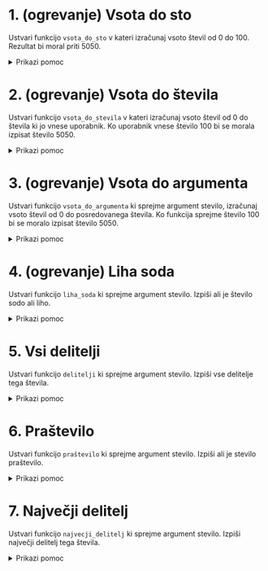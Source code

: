 # 1. (ogrevanje) Vsota do sto

Ustvari funkcijo `vsota_do_sto` v kateri izračunaj vsoto števil od 0 do 100.
Rezultat bi moral priti 5050.

<details>

<summary>Prikazi pomoc</summary>

```python
def funkcija():
	print("Hello")

while (True):
	print("Hello")
	break

if (True):
	print("True")
```

</details>


# 2. (ogrevanje) Vsota do števila

Ustvari funkcijo `vsota_do_stevila` v kateri izračunaj vsoto števil od 0 do števila ki jo vnese uporabnik.
Ko uporabnik vnese število 100 bi se morala izpisat število 5050.


<details>

<summary>Prikazi pomoc</summary>

```python
input("Vnesi text")
int("234")

def funkcija():
	print("Hello")

while (True):
	print("Hello")
	break

if (True):
	print("True")
```

</details>


# 3. (ogrevanje) Vsota do argumenta

Ustvari funkcijo `vsota_do_argumenta` ki sprejme argument stevilo, izračunaj vsoto števil od 0 do posredovanega števila.
Ko funkcija sprejme število 100 bi se moralo izpisat število 5050.

<details>

<summary>Prikazi pomoc</summary>

```python
def funkcija(a):
	print(a)

while (True):
	print("Hello")
	break

if (True):
	print("True")

input("Vnesi text")
int("234")
```

</details>

# 4. (ogrevanje) Liha soda

Ustvari funkcijo `liha_soda` ki sprejme argument stevilo. Izpiši ali je število sodo ali liho.

<details>

<summary>Prikazi pomoc</summary>

```python
ostanek = 10 % 5

def funkcija(a):
  print(a)

if (True):
	print("True")
```

</details>

# 5. Vsi delitelji

Ustvari funkcijo `delitelji` ki sprejme argument stevilo. Izpiši vse delitelje tega števila.

<details>

<summary>Prikazi pomoc</summary>

```python
ostanek = 10 % 5

def funkcija(a):
	print(a)

while (True):
	print("Hello")
	break

for i in range(0, 10, 1):
	print(i)

if (True):
	print("True")
```

</details>

# 6. Praštevilo

Ustvari funkcijo `praštevilo` ki sprejme argument stevilo. Izpiši ali je stevilo praštevilo.

<details>

<summary>Prikazi pomoc</summary>

```python
ostanek = 10 % 5

def funkcija():
	print("Hello")

while (True):
	print("Hello")

for i in range(0, 10, 1):
	print(i)

if (True):
	print("True")
```

</details>

# 7. Največji delitelj

Ustvari funkcijo `najvecji_delitelj` ki sprejme argument stevilo. Izpiši največji delitelj tega števila.

<details>

<summary>Prikazi pomoc</summary>

```python
ostanek = 10 % 5

def funkcija():
	print("Hello")

while (True):
	print("Hello")

for i in range(0, 10, 1):
	print(i)

if (True):
	print("True")
```

</details>
